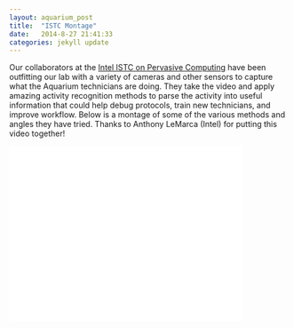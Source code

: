 ```yaml
---
layout: aquarium_post
title:  "ISTC Montage"
date:   2014-8-27 21:41:33
categories: jekyll update
---
```


Our collaborators at the [Intel ISTC on Pervasive Computing](http://istc-pc.washington.edu/) have been outfitting our lab with a variety of cameras and other sensors to capture what the Aquarium technicians are doing. They take the video and apply amazing activity recognition methods to parse the activity into useful information that could help debug protocols, train new technicians, and improve workflow. Below is a montage of some of the various methods and angles they have tried. Thanks to Anthony LeMarca (Intel) for putting this video together!

<iframe width="420" height="315" src="//www.youtube.com/embed/jL0cG4NJGd4" frameborder="0" allowfullscreen></iframe>
